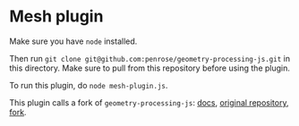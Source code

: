 # Mesh plugin

Make sure you have `node` installed.

Then run `git clone git@github.com:penrose/geometry-processing-js.git` in this directory. Make sure to pull from this repository before using the plugin.

To run this plugin, do `node mesh-plugin.js`.

This plugin calls a fork of `geometry-processing-js`: [docs](https://geometrycollective.github.io/geometry-processing-js/docs/index.html), [original repository](https://github.com/GeometryCollective/geometry-processing-js), [fork](https://github.com/penrose/geometry-processing-js).
